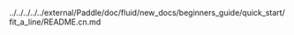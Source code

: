 ../../../../../external/Paddle/doc/fluid/new_docs/beginners_guide/quick_start/fit_a_line/README.cn.md

